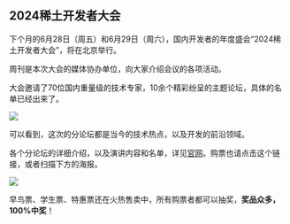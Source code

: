 ## 2024稀土开发者大会

下个月的6月28日（周五）和6月29日（周六），国内开发者的年度盛会“2024稀土开发者大会”，将在北京举行。

周刊是本次大会的媒体协办单位，向大家介绍会议的各项活动。

大会邀请了70位国内重量级的技术专家，10余个精彩纷呈的主题论坛，具体的名单已经出来了。

![](https://cdn.beekka.com/blogimg/asset/202405/bg2024052305.webp)

可以看到，这次的分论坛都是当今的技术热点，以及开发的前沿领域。

各个分论坛的详细介绍，以及演讲内容和名单，详见[官网](https://conf.juejin.cn/xdc2024/?utm_source=ryf)。购票也请点击这个链接，或者扫描下方的海报。

![](https://cdn.beekka.com/blogimg/asset/202405/bg2024052306.webp)

早鸟票、学生票、特惠票还在火热售卖中，所有购票者都可以抽奖，**奖品众多，100%中奖**！